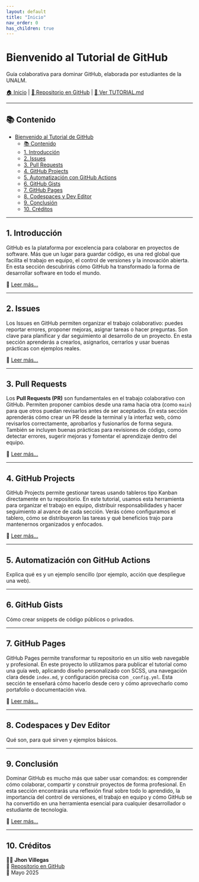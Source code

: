 ```yaml
---
layout: default
title: "Inicio"
nav_order: 0
has_children: true
---
```


# Bienvenido al Tutorial de GitHub

Guía colaborativa para dominar GitHub, elaborada por estudiantes de la UNALM.

[🏠 Inicio](./index.md) | [📁 Repositorio en GitHub](https://github.com/JhoJha/TUTORIAL-GITHUB) | [📘 Ver TUTORIAL.md](./TUTORIAL.md)

---

## 📚 Contenido

- [Bienvenido al Tutorial de GitHub](#bienvenido-al-tutorial-de-github)
  - [📚 Contenido](#-contenido)
  - [1. Introducción](#1-introducción)
  - [2. Issues](#2-issues)
  - [3. Pull Requests](#3-pull-requests)
  - [4. GitHub Projects](#4-github-projects)
  - [5. Automatización con GitHub Actions](#5-automatización-con-github-actions)
  - [6. GitHub Gists](#6-github-gists)
  - [7. GitHub Pages](#7-github-pages)
  - [8. Codespaces y Dev Editor](#8-codespaces-y-dev-editor)
  - [9. Conclusión](#9-conclusión)
  - [10. Créditos](#10-créditos)

---

## 1. Introducción

GitHub es la plataforma por excelencia para colaborar en proyectos de software. Más que un lugar para guardar código, es una red global que facilita el trabajo en equipo, el control de versiones y la innovación abierta. En esta sección descubrirás cómo GitHub ha transformado la forma de desarrollar software en todo el mundo.

🔗 [Leer más...](docs/introduccion.md)

---

## 2. Issues

Los Issues en GitHub permiten organizar el trabajo colaborativo: puedes reportar errores, proponer mejoras, asignar tareas o hacer preguntas. Son clave para planificar y dar seguimiento al desarrollo de un proyecto.
En esta sección aprenderás a crearlos, asignarlos, cerrarlos y usar buenas prácticas con ejemplos reales.

🔗 [Leer más...](docs/issues.md)

---

## 3. Pull Requests

Los **Pull Requests (PR)** son fundamentales en el trabajo colaborativo con GitHub. Permiten proponer cambios desde una rama hacia otra (como `main`) para que otros puedan revisarlos antes de ser aceptados. En esta sección aprenderás cómo crear un PR desde la terminal y la interfaz web, cómo revisarlos correctamente, aprobarlos y fusionarlos de forma segura. También se incluyen buenas prácticas para revisiones de código, como detectar errores, sugerir mejoras y fomentar el aprendizaje dentro del equipo.

🔗 [Leer más...](docs/pull_requests.md)

---

## 4. GitHub Projects

GitHub Projects permite gestionar tareas usando tableros tipo Kanban directamente en tu repositorio. En este tutorial, usamos esta herramienta para organizar el trabajo en equipo, distribuir responsabilidades y hacer seguimiento al avance de cada sección. Verás cómo configuramos el tablero, cómo se distribuyeron las tareas y qué beneficios trajo para mantenernos organizados y enfocados.

🔗 [Leer más...](docs/github_projects.md)

---

## 5. Automatización con GitHub Actions

Explica qué es y un ejemplo sencillo (por ejemplo, acción que despliegue una web).

---

## 6. GitHub Gists

Cómo crear snippets de código públicos o privados.

---

## 7. GitHub Pages

GitHub Pages permite transformar tu repositorio en un sitio web navegable y profesional. En este proyecto lo utilizamos para publicar el tutorial como una guía web, aplicando diseño personalizado con SCSS, una navegación clara desde `index.md`, y configuración precisa con `_config.yml`. Esta sección te enseñará cómo hacerlo desde cero y cómo aprovecharlo como portafolio o documentación viva.

🔗 [Leer más...](docs/github_pages.md)

---

## 8. Codespaces y Dev Editor

Qué son, para qué sirven y ejemplos básicos.

---

## 9. Conclusión

Dominar GitHub es mucho más que saber usar comandos: es comprender cómo colaborar, compartir y construir proyectos de forma profesional. En esta sección encontrarás una reflexión final sobre todo lo aprendido, la importancia del control de versiones, el trabajo en equipo y cómo GitHub se ha convertido en una herramienta esencial para cualquier desarrollador o estudiante de tecnología.

🔗 [Leer más...](docs/conclusion.md)

---

## 10. Créditos

👨‍💻 **Jhon Villegas**  
🔗 [Repositorio en GitHub](https://github.com/JhoJha/TUTORIAL-GITHUB)  
📅 Mayo 2025
